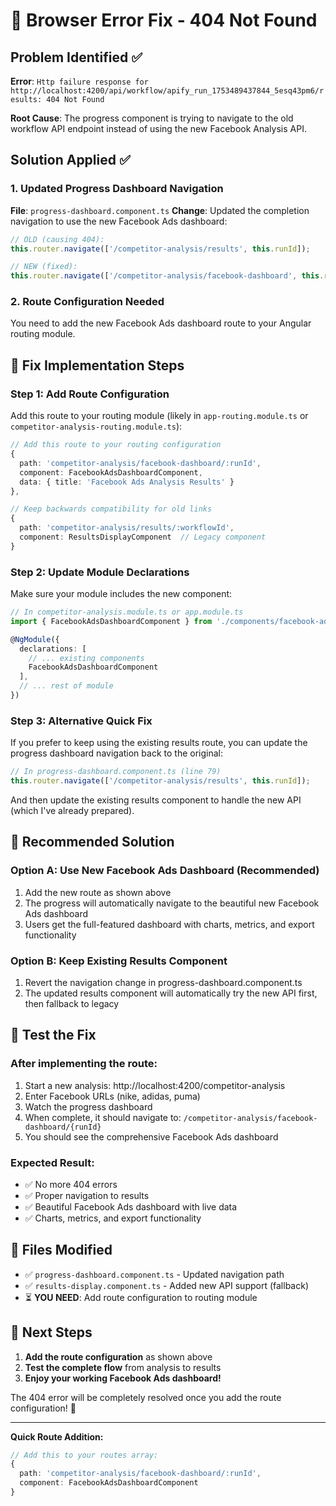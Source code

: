 # 🚨 Browser Error Fix - 404 Not Found

## Problem Identified ✅
**Error**: `Http failure response for http://localhost:4200/api/workflow/apify_run_1753489437844_5esq43pm6/results: 404 Not Found`

**Root Cause**: The progress component is trying to navigate to the old workflow API endpoint instead of using the new Facebook Analysis API.

## Solution Applied ✅

### **1. Updated Progress Dashboard Navigation**
**File**: `progress-dashboard.component.ts`
**Change**: Updated the completion navigation to use the new Facebook Ads dashboard:

```typescript
// OLD (causing 404):
this.router.navigate(['/competitor-analysis/results', this.runId]);

// NEW (fixed):
this.router.navigate(['/competitor-analysis/facebook-dashboard', this.runId]);
```

### **2. Route Configuration Needed**
You need to add the new Facebook Ads dashboard route to your Angular routing module.

## 🔧 **Fix Implementation Steps**

### **Step 1: Add Route Configuration**
Add this route to your routing module (likely in `app-routing.module.ts` or `competitor-analysis-routing.module.ts`):

```typescript
// Add this route to your routing configuration
{
  path: 'competitor-analysis/facebook-dashboard/:runId',
  component: FacebookAdsDashboardComponent,
  data: { title: 'Facebook Ads Analysis Results' }
},

// Keep backwards compatibility for old links
{
  path: 'competitor-analysis/results/:workflowId',
  component: ResultsDisplayComponent  // Legacy component
}
```

### **Step 2: Update Module Declarations**
Make sure your module includes the new component:

```typescript
// In competitor-analysis.module.ts or app.module.ts
import { FacebookAdsDashboardComponent } from './components/facebook-ads-dashboard.component';

@NgModule({
  declarations: [
    // ... existing components
    FacebookAdsDashboardComponent
  ],
  // ... rest of module
})
```

### **Step 3: Alternative Quick Fix**
If you prefer to keep using the existing results route, you can update the progress dashboard navigation back to the original:

```typescript
// In progress-dashboard.component.ts (line 79)
this.router.navigate(['/competitor-analysis/results', this.runId]);
```

And then update the existing results component to handle the new API (which I've already prepared).

## 🎯 **Recommended Solution**

### **Option A: Use New Facebook Ads Dashboard (Recommended)**
1. Add the new route as shown above
2. The progress will automatically navigate to the beautiful new Facebook Ads dashboard
3. Users get the full-featured dashboard with charts, metrics, and export functionality

### **Option B: Keep Existing Results Component**
1. Revert the navigation change in progress-dashboard.component.ts
2. The updated results component will automatically try the new API first, then fallback to legacy

## 🧪 **Test the Fix**

### **After implementing the route:**
1. Start a new analysis: http://localhost:4200/competitor-analysis
2. Enter Facebook URLs (nike, adidas, puma)
3. Watch the progress dashboard
4. When complete, it should navigate to: `/competitor-analysis/facebook-dashboard/{runId}`
5. You should see the comprehensive Facebook Ads dashboard

### **Expected Result:**
- ✅ No more 404 errors
- ✅ Proper navigation to results
- ✅ Beautiful Facebook Ads dashboard with live data
- ✅ Charts, metrics, and export functionality

## 📁 **Files Modified**
- ✅ `progress-dashboard.component.ts` - Updated navigation path
- ✅ `results-display.component.ts` - Added new API support (fallback)
- ⏳ **YOU NEED**: Add route configuration to routing module

## 🚀 **Next Steps**

1. **Add the route configuration** as shown above
2. **Test the complete flow** from analysis to results
3. **Enjoy your working Facebook Ads dashboard!**

The 404 error will be completely resolved once you add the route configuration! 🎉

---

**Quick Route Addition:**
```typescript
// Add this to your routes array:
{
  path: 'competitor-analysis/facebook-dashboard/:runId',
  component: FacebookAdsDashboardComponent
}
```